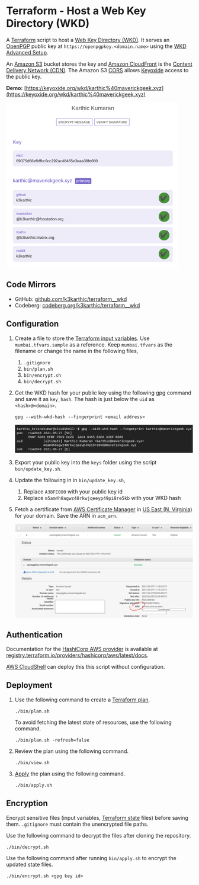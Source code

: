 # Terraform - Host a Web Key Directory (WKD)
A [Terraform](https://www.terraform.io/) script to host a [Web Key Directory (WKD)](https://wiki.gnupg.org/WKD). It serves an [OpenPGP](https://en.wikipedia.org/wiki/Pretty_Good_Privacy) public key at `https://openpgpkey.<domain.name>` using the [WKD Advanced Setup](https://keyoxide.org/guides/web-key-directory#the-advanced-setup).

An [Amazon S3](https://aws.amazon.com/s3/) bucket stores the key and [Amazon CloudFront](https://aws.amazon.com/cloudfront/) is the [Content Delivery Network (CDN)](https://en.wikipedia.org/wiki/Content_delivery_network). The Amazon S3 [CORS](https://developer.mozilla.org/en-US/docs/Web/HTTP/CORS) allows [Keyoxide](https://keyoxide.org/) access to the public key.

**Demo:** [https://keyoxide.org/wkd/karthic%40maverickgeek.xyz](https://keyoxide.org/wkd/karthic%40maverickgeek.xyz)

![demo screenshot](resources/demo_screenshot.png)

## Code Mirrors

* GitHub: [github.com/k3karthic/terraform__wkd](https://github.com/k3karthic/terraform__wkd/)
* Codeberg: [codeberg.org/k3karthic/terraform__wkd](https://codeberg.org/k3karthic/terraform__wkd)

## Configuration

1. Create a file to store the [Terraform input variables](https://www.terraform.io/docs/language/values/variables.html). Use `mumbai.tfvars.sample` as a reference. Keep `mumbai.tfvars` as the filename or change the name in the following files,
	1. `.gitignore`
	1. `bin/plan.sh`
	1. `bin/encrypt.sh`
	1. `bin/decrypt.sh`

1. Get the WKD hash for your public key using the following gpg command and save it as `key_hash`. The hash is just below the `uid` as `<hash>@<domain>`.
	```
	gpg --with-wkd-hash --fingerprint <email address>
	```
	![gpg screenshot](resources/gpg_wkd_hash_screenshot.png)

1. Export your public key into the `keys` folder using the script `bin/update_key.sh`.
2. Update the following in in `bin/update_key.sh`,
	1. Replace `A38FE080` with your public key id
	2. Replace `m5am4h8agwz48rkwjqeeyp49pi8re5kb` with your WKD hash 

1. Fetch a certificate from [AWS Certificate Manager](https://aws.amazon.com/certificate-manager/) in [US East (N. Virginia)](https://docs.aws.amazon.com/AmazonCloudFront/latest/DeveloperGuide/cnames-and-https-requirements.html#https-requirements-aws-region) for your domain. Save the ARN in `acm_arn`.

	![acm screenshot](resources/acm_screenshot.png)

## Authentication

Documentation for the [HashiCorp AWS provider](https://registry.terraform.io/providers/hashicorp/aws/latest/docs) is available at [registry.terraform.io/providers/hashicorp/aws/latest/docs](https://registry.terraform.io/providers/hashicorp/aws/latest/docs).

[AWS CloudShell](https://aws.amazon.com/cloudshell/) can deploy this this script without configuration.

## Deployment

1. Use the following command to create a [Terraform plan](https://www.terraform.io/docs/cli/run/index.html#planning).
	```
	./bin/plan.sh
	```

	To avoid fetching the latest state of resources, use the following command.
	```
	./bin/plan.sh -refresh=false
	```

1. Review the plan using the following command.
	```
	./bin/view.sh
	```

1. [Apply](https://www.terraform.io/docs/cli/run/index.html#applying) the plan using the following command.
	```
	./bin/apply.sh
	```

## Encryption

Encrypt sensitive files (input variables, [Terraform state](https://www.terraform.io/docs/language/state/index.html) files) before saving them. `.gitignore` must contain the unencrypted file paths.

Use the following command to decrypt the files after cloning the repository.
```
./bin/decrypt.sh
```

Use the following command after running `bin/apply.sh` to encrypt the updated state files.
```
./bin/encrypt.sh <gpg key id>
```
